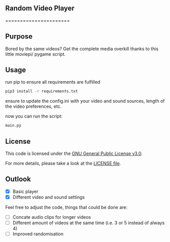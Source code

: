 ## Random Video Player
======================
 
## Purpose
Bored by the same videos? Get the complete media overkill thanks to this little moviepi/ pygame script.

## Usage
run pip to ensure all requirements are fulfilled
 
```bash
pip3 install -r requirements.txt
```
ensure to update the config.ini with your video and sound sources, length of the video preferences, etc.

now you can run the script:
```bash
main.py
```

## License
This code is licensed under the [GNU General Public License v3.0](https://choosealicense.com/licenses/gpl-3.0/). <p>
For more details, please take a look at the [LICENSE file](https://github.com/argv1/random-video-player/blob/main/LICENSE).

## Outlook
- [x] Basic player
- [x] Different video and sound settings

Feel free to adjust the code, things that could be done are:
- [ ] Concate audio clips for longer videos
- [ ] Different amount of videos at the same time (i.e. 3 or 5 instead of always 4)
- [ ] Improved randomisation
